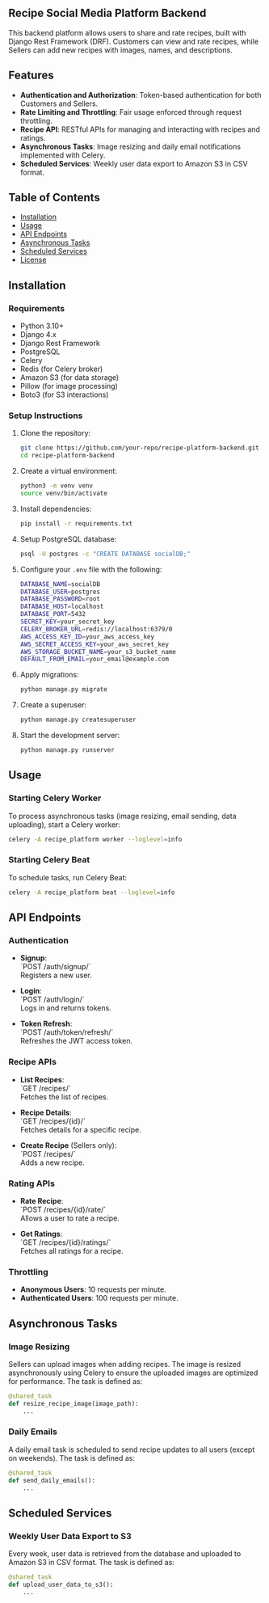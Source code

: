 
## Recipe Social Media Platform Backend

This backend platform allows users to share and rate recipes, built with Django Rest Framework (DRF). Customers can view and rate recipes, while Sellers can add new recipes with images, names, and descriptions.

## Features

- **Authentication and Authorization**: Token-based authentication for both Customers and Sellers.
- **Rate Limiting and Throttling**: Fair usage enforced through request throttling.
- **Recipe API**: RESTful APIs for managing and interacting with recipes and ratings.
- **Asynchronous Tasks**: Image resizing and daily email notifications implemented with Celery.
- **Scheduled Services**: Weekly user data export to Amazon S3 in CSV format.

## Table of Contents

- [Installation](#installation)
- [Usage](#usage)
- [API Endpoints](#api-endpoints)
- [Asynchronous Tasks](#asynchronous-tasks)
- [Scheduled Services](#scheduled-services)
- [License](#license)

## Installation

### Requirements

- Python 3.10+
- Django 4.x
- Django Rest Framework
- PostgreSQL
- Celery
- Redis (for Celery broker)
- Amazon S3 (for data storage)
- Pillow (for image processing)
- Boto3 (for S3 interactions)

### Setup Instructions

1. Clone the repository:

   ```bash
   git clone https://github.com/your-repo/recipe-platform-backend.git
   cd recipe-platform-backend
   ```

2. Create a virtual environment:

   ```bash
   python3 -m venv venv
   source venv/bin/activate
   ```

3. Install dependencies:

   ```bash
   pip install -r requirements.txt
   ```

4. Setup PostgreSQL database:

   ```bash
   psql -U postgres -c "CREATE DATABASE socialDB;"
   ```

5. Configure your `.env` file with the following:

   ```bash
   DATABASE_NAME=socialDB
   DATABASE_USER=postgres
   DATABASE_PASSWORD=root
   DATABASE_HOST=localhost
   DATABASE_PORT=5432
   SECRET_KEY=your_secret_key
   CELERY_BROKER_URL=redis://localhost:6379/0
   AWS_ACCESS_KEY_ID=your_aws_access_key
   AWS_SECRET_ACCESS_KEY=your_aws_secret_key
   AWS_STORAGE_BUCKET_NAME=your_s3_bucket_name
   DEFAULT_FROM_EMAIL=your_email@example.com
   ```

6. Apply migrations:

   ```bash
   python manage.py migrate
   ```

7. Create a superuser:

   ```bash
   python manage.py createsuperuser
   ```

8. Start the development server:

   ```bash
   python manage.py runserver
   ```

## Usage

### Starting Celery Worker

To process asynchronous tasks (image resizing, email sending, data uploading), start a Celery worker:

```bash
celery -A recipe_platform worker --loglevel=info
```

### Starting Celery Beat

To schedule tasks, run Celery Beat:

```bash
celery -A recipe_platform beat --loglevel=info
```

## API Endpoints

### Authentication

- **Signup**:  
  \`POST /auth/signup/\`  
  Registers a new user.

- **Login**:  
  \`POST /auth/login/\`  
  Logs in and returns tokens.

- **Token Refresh**:  
  \`POST /auth/token/refresh/\`  
  Refreshes the JWT access token.

### Recipe APIs

- **List Recipes**:  
  \`GET /recipes/\`  
  Fetches the list of recipes.

- **Recipe Details**:  
  \`GET /recipes/{id}/\`  
  Fetches details for a specific recipe.

- **Create Recipe** (Sellers only):  
  \`POST /recipes/\`  
  Adds a new recipe.

### Rating APIs

- **Rate Recipe**:  
  \`POST /recipes/{id}/rate/\`  
  Allows a user to rate a recipe.

- **Get Ratings**:  
  \`GET /recipes/{id}/ratings/\`  
  Fetches all ratings for a recipe.

### Throttling

- **Anonymous Users**: 10 requests per minute.
- **Authenticated Users**: 100 requests per minute.

## Asynchronous Tasks

### Image Resizing

Sellers can upload images when adding recipes. The image is resized asynchronously using Celery to ensure the uploaded images are optimized for performance. The task is defined as:

```python
@shared_task
def resize_recipe_image(image_path):
    ...
```

### Daily Emails

A daily email task is scheduled to send recipe updates to all users (except on weekends). The task is defined as:

```python
@shared_task
def send_daily_emails():
    ...
```

## Scheduled Services

### Weekly User Data Export to S3

Every week, user data is retrieved from the database and uploaded to Amazon S3 in CSV format. The task is defined as:

```python
@shared_task
def upload_user_data_to_s3():
    ...
```

